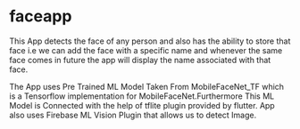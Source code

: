 # faceapp

This App detects the face of any person and also has the ability to store that face i.e we can add the face with a specific name and whenever the same face comes in future the app will display the name associated with that face.

The App uses Pre Trained ML Model Taken From MobileFaceNet_TF
which is a Tensorflow implementation for MobileFaceNet.Furthermore This ML Model is Connected with the help of tflite plugin provided by flutter.
App also uses Firebase ML Vision Plugin that allows us to detect Image.

